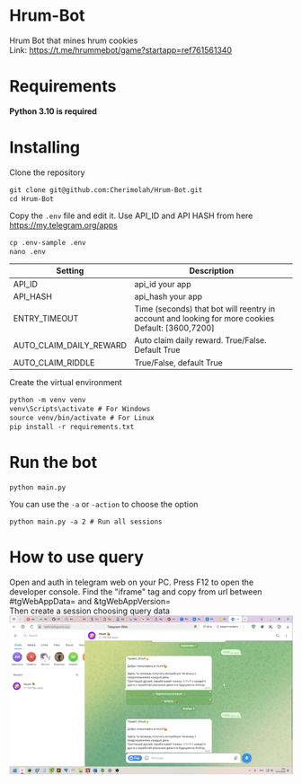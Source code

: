 # Hrum-Bot
Hrum Bot that mines hrum cookies <br>
Link: https://t.me/hrummebot/game?startapp=ref761561340

# Requirements
**Python 3.10 is required**

# Installing
Clone the repository
```shell
git clone git@github.com:Cherimolah/Hrum-Bot.git
cd Hrum-Bot
```
Copy the `.env` file and edit it. Use API_ID and API HASH from here https://my.telegram.org/apps
```shell
cp .env-sample .env
nano .env
```

| Setting                 | Description                                                                                           |
|-------------------------|-------------------------------------------------------------------------------------------------------|
| API_ID                  | api_id your app                                                                                       |
| API_HASH                | api_hash your app                                                                                     |
 | ENTRY_TIMEOUT           | Time (seconds) that bot will reentry in account and looking for more cookies<br/>Default: [3600,7200] |
| AUTO_CLAIM_DAILY_REWARD | Auto claim daily reward. True/False. Default True                                                     |
| AUTO_CLAIM_RIDDLE       | True/False, default True                                                                              |

Create the virtual environment
```shell
python -m venv venv
venv\Scripts\activate # For Windows
source venv/bin/activate # For Linux
pip install -r requirements.txt
```

# Run the bot

```shell
python main.py
```
You can use the `-a` or `-action` to choose the option
```shell
python main.py -a 2 # Run all sessions
```

# How to use query
Open and auth in telegram web on your PC. Press F12 to open the developer console. Find the "iframe" tag and copy from 
url between #tgWebAppData= and &tgWebAppVersion= <br>
Then create a session choosing query data
![](https://github.com/Cherimolah/Hrum-Bot/blob/master/query_data.gif)

